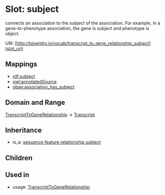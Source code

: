 # Slot: subject


connects an association to the subject of the association. For example, in a gene-to-phenotype association, the gene is subject and phenotype is object.

URI: [http://bioentity.io/vocab/transcript_to_gene_relationship_subject](slot_uri)
## Mappings

 * [rdf:subject](http://purl.obolibrary.org/obo/rdf_subject)
 * [owl:annotatedSource](http://purl.obolibrary.org/obo/owl_annotatedSource)
 * [oban:association_has_subject](http://purl.obolibrary.org/obo/oban_association_has_subject)
## Domain and Range

[TranscriptToGeneRelationship](TranscriptToGeneRelationship.md) -> [Transcript](Transcript.md)
## Inheritance

 *  is_a: [sequence feature relationship.subject](sequence_feature_relationship_subject.md)
## Children

## Used in

 *  usage: [TranscriptToGeneRelationship](TranscriptToGeneRelationship.md)
